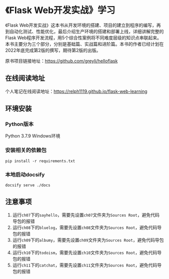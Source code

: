 # 《Flask Web开发实战》学习
《Flask Web开发实战》这本书从开发环境的搭建、项目的建立到程序的编写，再到自动化测试、性能优化，最后介绍生产环境的搭建和部署上线，详细讲解完整的Flask Web程序开发流程，用5个综合性案例将不同难度层级的知识点串联起来。本书主要分为三个部分，分别是基础篇、实战篇和进阶篇。本书的作者已经计划在2022年底完成第2版的撰写，期待第2版的出版。

原书项目链接地址：https://github.com/greyli/helloflask

## 在线阅读地址
个人笔记在线阅读地址：https://relph1119.github.io/flask-web-learning

## 环境安装
### Python版本
Python 3.7.9 Windows环境

### 安装相关的依赖包
```shell
pip install -r requirements.txt
```

### 本地启动docsify
```shell
docsify serve ./docs
```

## 注意事项

1. 运行`ch07`下的`sayhello`，需要先设置`ch07`文件夹为`Sources Root`，避免代码导包的报错
2. 运行`ch08`下的`bluelog`，需要先设置`ch08`文件夹为`Sources Root`，避免代码导包的报错
3. 运行`ch09`下的`albumy`，需要先设置`ch09`文件夹为`Sources Root`，避免代码导包的报错
4. 运行`ch10`下的`todoism`，需要先设置`ch10`文件夹为`Sources Root`，避免代码导包的报错
4. 运行`ch11`下的`catchat`，需要先设置`ch11`文件夹为`Sources Root`，避免代码导包的报错